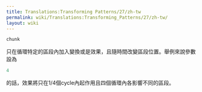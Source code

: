 ```yaml
---
title: Translations:Transforming Patterns/27/zh-tw
permalink: wiki/Translations:Transforming_Patterns/27/zh-tw/
layout: wiki
---
```


``` haskell
chunk
```

只在循環特定的區段內加入變換或是效果，且隨時間改變區段位置。舉例來說參數設為

``` haskell
4
```

的話，效果將只在1/4個cycle內起作用且四個循環內各影響不同的區段。
